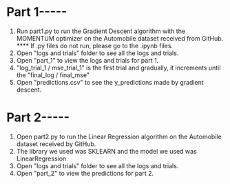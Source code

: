 # Part 1-----
1) Run part1.py to run the Gradient Descent algorithm with the MOMENTUM optimizer on the Automobile dataset received from GitHub.
 **** If .py files do not run, please go to the .ipynb files.
2) Open "logs and trials" folder to see all the logs and trials.
3) Open "part_1" to view the logs and trials for part 1.
4) "log_trial_1 / mse_trial_1" is the first trial and gradually, it increments until the "final_log / final_mse"
5) Open "predictions.csv" to see the y_predictions made by gradient descent.

# Part 2-----
1) Open part2.py to run the Linear Regression algorithm on the Automobile dataset received by GitHub.
2) The library we used was SKLEARN and the model we used was LinearRegression
3) Open "logs and trials" folder to see all the logs and trials.
4) Open "part_2" to view the predictions for part 2.

